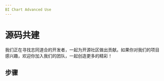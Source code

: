 ```yaml
---
BI Chart Advanced Use
---
```


# 源码共建

我们正在寻找志同道合的开发者，一起为开源社区做出贡献。如果你对我们的项目感兴趣，欢迎你加入我们的团队，一起创造更多的精彩！

<script>
import {component as Viewer} from 'v-viewer'
import { withBase, useData } from 'vitepress'

export default {
    components: {
      Viewer,
    },
    data() {
      return {
        images: [
          withBase('../step-1.png'),
          withBase('../step-2.png'),
          withBase('../step-3.png'),
          withBase('../step-4.png'),
          withBase('../step-5.png'),
          withBase('../step-6.png'),
          withBase('../step-7.png'),
          withBase('../step-8.png'),
          withBase('../step-9.png'),
          withBase('../step-10.png'),
        ]
      };
    },
    methods: {
      inited (viewer) {
        this.$viewer = viewer
      },
      show () {
        this.$viewer.show()
      }
    }
  }
</script>

## 步骤

<div>
  <viewer
    :options="options"
    :images="images"
    @inited="inited"
    class="viewer"
    ref="viewer"
  >
    <template #default="scope">
      <img v-for="src in scope.images" :src="src" :key="src">
    </template>
  </viewer>

[//]: # '  <button type="button" @click="show">Show</button>'

</div>

<style>
.viewer img {
  display: block;
  margin-bottom: 20px;
  cursor: zoom-in;
}
</style>
